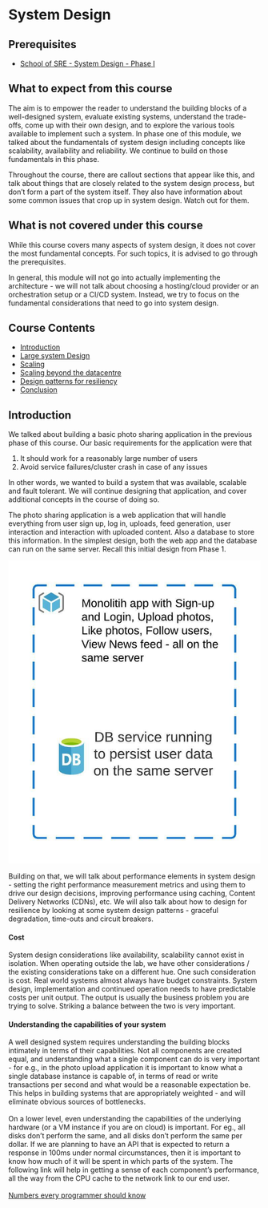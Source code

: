 # System Design

## Prerequisites

- [School of SRE - System Design - Phase I](https://linkedin.github.io/school-of-sre/level101/systems_design/intro/)

## What to expect from this course 

 The aim is to empower the reader to understand the building blocks of a well-designed system, evaluate existing systems, understand the trade-offs, come up with their own design, and to explore the various tools available to implement such a system. In phase one of this module, we talked about the fundamentals of system design including concepts like scalability, availability and reliability. We continue to build on those fundamentals in this phase.

<div class="callout callout-info">
 Throughout the course, there are callout sections that appear like
 this, and talk about things that are closely related to the system
 design process, but don’t form a part of the system itself. They also have information about some common issues that crop up in system design. Watch out for them.
</div>

## What is not covered under this course 

While this course covers many aspects of system design, it does not
cover the most fundamental concepts. For such topics, it is advised to
go through the prerequisites.

In general, this module will not go into actually implementing the architecture - we will not talk about choosing a hosting/cloud provider or an orchestration setup or a CI/CD
system. Instead, we try to focus on the fundamental considerations that need to go into system design.

## Course Contents

- [Introduction](https://linkedin.github.io/school-of-sre/level102/system_design/intro/)
- [Large system Design](https://linkedin.github.io/school-of-sre/level102/system_design/large-system-design/)
- [Scaling](https://linkedin.github.io/school-of-sre/level102/system_design/scaling/)
- [Scaling beyond the datacentre](https://linkedin.github.io/school-of-sre/level102/system_design/scaling-beyond-the-datacenter/)
- [Design patterns for resiliency](https://linkedin.github.io/school-of-sre/level102/system_design/resiliency/)
- [Conclusion](https://linkedin.github.io/school-of-sre/level102/system_design/conclusion/)

## Introduction

We talked about building a basic photo sharing application in the previous phase of this course. Our basic requirements for the application were that

1.  It should work for a reasonably large number of users
2.  Avoid service failures/cluster crash in case of any issues

In other words, we wanted to build a system that was available, scalable and fault tolerant. We will continue designing that application, and cover additional concepts in the course of doing so.

The photo sharing application is a web application that will handle everything from user sign up, log in, uploads, feed generation, user interaction and interaction with uploaded content. Also a database to store this information. In the simplest design, both the web app and the database can run on the same server. Recall this initial design from Phase 1.

![First architecture diagram](images/initial_architecture.jpeg)


Building on that, we will talk about performance elements in system design - setting the right performance measurement metrics and using them to drive our design decisions, improving performance using caching, Content Delivery Networks (CDNs), etc. We will also talk about how to design for resilience by looking at some system design patterns -
graceful degradation, time-outs and circuit breakers.

<div class="callout callout-info">
<h4>Cost</h4>
System design considerations like availability, scalability cannot exist in isolation. When operating outside the lab, we have other considerations / the existing considerations take on a different hue. One such consideration is cost. Real world systems almost always have budget constraints. System design, implementation and continued operation needs to have predictable costs per unit output. The output is usually the business problem you are trying to solve. Striking a balance between the two is very important.
</div>

<div class="callout callout-primary">
<h4> Understanding the capabilities of your system </h4>
A well designed system requires understanding the building blocks intimately in terms of their capabilities. Not all components are created equal, and understanding what a single component can do is very important - for e.g., in the photo upload application it is important to know what a single database instance is capable of, in terms of read or write transactions per second and what would be a reasonable expectation be. This helps in building systems that are appropriately weighted - and will eliminate obvious sources of bottlenecks.
<br>
<br>
On a lower level, even understanding the capabilities of the underlying hardware (or a VM instance if you are on cloud) is important. For eg., all disks don’t perform the same, and all disks don’t perform the same per dollar. If we are planning to have an API that is expected to return a response in 100ms under normal circumstances, then it is important to know how much of it will be spent in which parts of the system. The following link will help in getting a sense of each component’s performance, all the way from the CPU cache to the network link to our end user.
<br>
<br>
<a href="https://colin-scott.github.io/personal_website/research/interactive_latency.html">Numbers every programmer should know</a>
</div>

